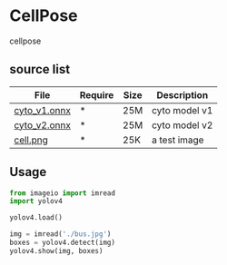 # CellPose
cellpose

## source list
| File | Require | Size | Description |
| --- | --- | --- | --- |
| [cyto_v1.onnx](https://download.s21i.faiusr.com/18840315/0/2/ABUIABAAGAAg_vWojQYo7du26gI?f=cyto_v1.onnx&v=1638546170) | * | 25M | cyto model v1 |
| [cyto_v2.onnx](https://download.s21i.faiusr.com/18840315/0/2/ABUIABAAGAAg2faojQYoi72Vdw?f=cyto_v2.onnx&v=1638546265) | * | 25M | cyto model v2 |
| [cell.png](http://18840315.s21d-18.faiusrd.com/0/2/ABUIABAEGAAgzeeojQYoxr3mqQEw7gE4wgE.png?f=cell.png&v=1638544333) | * | 25K | a test image |

## Usage
```python
from imageio import imread
import yolov4

yolov4.load()

img = imread('./bus.jpg')
boxes = yolov4.detect(img)
yolov4.show(img, boxes)
```